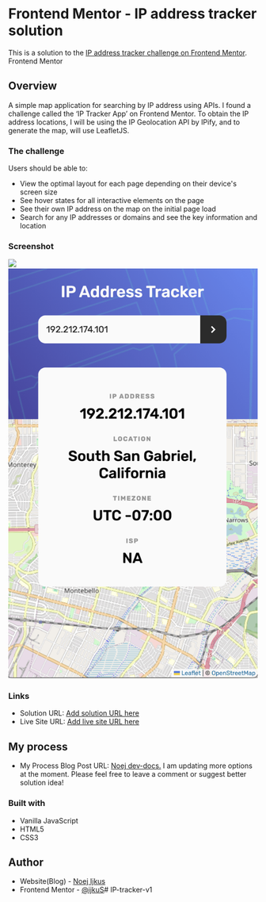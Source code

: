 # Frontend Mentor - IP address tracker solution
This is a solution to the [IP address tracker challenge on Frontend Mentor](https://www.frontendmentor.io/challenges/ip-address-tracker-I8-0yYAH0). Frontend Mentor 


## Overview
A simple map application for searching by IP address using APIs. I found a challenge called the ‘IP Tracker App’ on Frontend Mentor. To obtain the IP address locations, I will be using the IP Geolocation API by IPify, and to generate the map, will use LeafletJS.


### The challenge
Users should be able to:
- View the optimal layout for each page depending on their device's screen size
- See hover states for all interactive elements on the page
- See their own IP address on the map on the initial page load
- Search for any IP addresses or domains and see the key information and location


### Screenshot
![](./screenshot-desktop.png)
![](./screenshot-mobile.png)


### Links
- Solution URL: [Add solution URL here](https://your-solution-url.com)
- Live Site URL: [Add live site URL here](https://your-live-site-url.com)


## My process
- My Process Blog Post URL: [Noej dev-docs.](https://seokji.mycafe24.com/?p=191)
I am updating more options at the moment. Please feel free to leave a comment or suggest better solution idea!

### Built with
- Vanilla JavaScript
- HTML5
- CSS3


## Author
- Website(Blog) - [Noej Ijkus](https://seokji.mycafe24.com/)
- Frontend Mentor - [@ijkuS](https://www.frontendmentor.io/profile/ijkuS)# IP-tracker-v1
